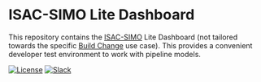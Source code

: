 # ISAC-SIMO Lite Dashboard
This repository contains the [ISAC-SIMO](https://github.com/Call-for-Code/ISAC-SIMO) Lite Dashboard (not tailored towards the specific [Build Change](https://github.com/Call-for-Code/ISAC-SIMO-Django-Backend) use case). This provides a convenient developer test environment to work with pipeline models.

[![License](https://img.shields.io/badge/License-Apache2-blue.svg)](https://www.apache.org/licenses/LICENSE-2.0) [![Slack](https://img.shields.io/badge/Join-Slack-teal)](https://callforcode.org/slack)
